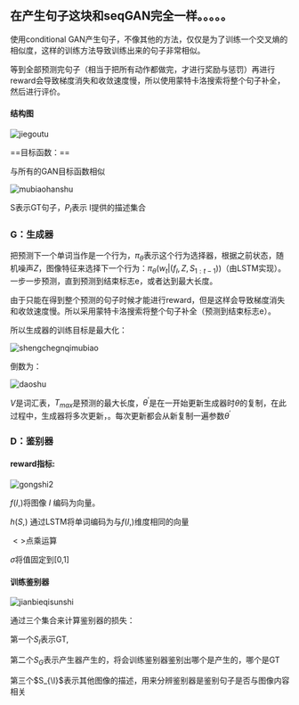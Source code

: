 ## 在产生句子这块和seqGAN完全一样。。。。。

使用conditional GAN产生句子，不像其他的方法，仅仅是为了训练一个交叉熵的相似度，这样的训练方法导致训练出来的句子非常相似。

等到全部预测完句子（相当于把所有动作都做完，才进行奖励与惩罚）再进行reward会导致梯度消失和收敛速度慢，所以使用蒙特卡洛搜索将整个句子补全，然后进行评价。

#### 结构图

![jiegoutu](.\towards_diverse_and_natural_image_descriptions_via_a_conditional_GAN.assets\jiegoutu.PNG)

==目标函数：==

与所有的GAN目标函数相似

![mubiaohanshu](towards_diverse_and_natural_image_descriptions_via_a_conditional_GAN.assets/mubiaohanshu.PNG) 

S表示GT句子，$P_I$表示 I提供的描述集合

### G：生成器

把预测下一个单词当作是一个行为，$\pi_{\theta}$表示这个行为选择器，根据之前状态，随机噪声$Z$，图像特征来选择下一个行为：$\pi_{\theta}(w_{t}|(f_{I},Z,S_{1:t-1}))$（由LSTM实现）。一步一步预测，直到预测到结束标志e，或者达到最大长度。

由于只能在得到整个预测的句子时候才能进行reward，但是这样会导致梯度消失和收敛速度慢。所以采用蒙特卡洛搜索将整个句子补全（预测到结束标志e）。

所以生成器的训练目标是最大化：

![shengchegnqimubiao](towards_diverse_and_natural_image_descriptions_via_a_conditional_GAN.assets/shengchegnqimubiao.PNG)

倒数为：

![daoshu](towards_diverse_and_natural_image_descriptions_via_a_conditional_GAN.assets/daoshu.PNG)

$V$是词汇表，$T_{max}$是预测的最大长度，$\theta^{'}$是在一开始更新生成器时$\theta$的复制，在此过程中，生成器将多次更新，。每次更新都会从新复制一遍参数$\theta^{'}$

### D：鉴别器

#### reward指标:

![gongshi2](towards_diverse_and_natural_image_descriptions_via_a_conditional_GAN.assets/gongshi2.PNG)

$f(I,)$将图像 $I$ 编码为向量。

$h(S,)$ 通过LSTM将单词编码为与$f(I,)$维度相同的向量

$< >$点乘运算

$\sigma$将值固定到[0,1]

#### 训练鉴别器

![jianbieqisunshi](towards_diverse_and_natural_image_descriptions_via_a_conditional_GAN.assets/jianbieqisunshi.PNG)

通过三个集合来计算鉴别器的损失：

第一个$S_{I}$表示GT,

第二个$S_{G}$表示产生器产生的，将会训练鉴别器鉴别出哪个是产生的，哪个是GT

第三个$S_{\I}$表示其他图像的描述，用来分辨鉴别器是鉴别句子是否与图像内容相关

